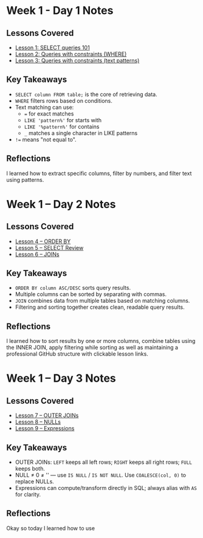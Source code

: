 # Week 1 - Day 1 Notes

## Lessons Covered
- [Lesson 1: SELECT queries 101](https://sqlbolt.com/lesson/select_queries_introduction)
- [Lesson 2: Queries with constraints (WHERE)](https://sqlbolt.com/lesson/select_queries_with_constraints)
- [Lesson 3: Queries with constraints (text patterns)](https://sqlbolt.com/lesson/select_queries_with_constraints_pt_2)


## Key Takeaways
- `SELECT column FROM table;` is the core of retrieving data.
- `WHERE` filters rows based on conditions.
- Text matching can use:
  - `=` for exact matches
  - `LIKE 'pattern%'` for starts with
  - `LIKE '%pattern%'` for contains
  - `_` matches a single character in LIKE patterns
- `!=` means "not equal to".

## Reflections
I learned how to extract specific columns, filter by numbers, and filter text using patterns.

# Week 1 – Day 2 Notes 

## Lessons Covered 
- [Lesson 4 – ORDER BY](https://sqlbolt.com/lesson/select_queries_order)
- [Lesson 5 – SELECT Review](https://sqlbolt.com/lesson/select_queries_review)
- [Lesson 6 – JOINs](https://sqlbolt.com/lesson/select_queries_with_joins)


## Key Takeaways
- `ORDER BY column ASC/DESC` sorts query results.
- Multiple columns can be sorted by separating with commas.
- `JOIN` combines data from multiple tables based on matching columns.
- Filtering and sorting together creates clean, readable query results.

## Reflections
I learned how to sort results by one or more columns, combine tables using the INNER JOIN, apply filtering while sorting as well as maintaining a professional GitHub structure with clickable lesson links.


# Week 1 – Day 3 Notes

## Lessons Covered 
- [Lesson 7 – OUTER JOINs](https://sqlbolt.com/lesson/select_queries_with_outer_joins)
- [Lesson 8 – NULLs](https://sqlbolt.com/lesson/select_queries_with_nulls)
- [Lesson 9 – Expressions](https://sqlbolt.com/lesson/select_queries_with_expressions)

## Key Takeaways
- OUTER JOINs: `LEFT` keeps all left rows; `RIGHT` keeps all right rows; `FULL` keeps both.
- NULL ≠ 0 ≠ '' — use `IS NULL` / `IS NOT NULL`. Use `COALESCE(col, 0)` to replace NULLs.
- Expressions can compute/transform directly in SQL; always alias with `AS` for clarity.

## Reflections
Okay so today I learned how to use 











